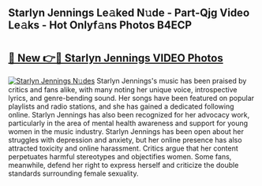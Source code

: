 ## Starlyn Jennings Le𝚊ked N𝚞de - Part-Qjg Video Le𝚊ks - Hot Onlyf𝚊ns Photos B4ECP

# <h2><a href="http://ab8526.deff.icu/?id=Starlyn+Jennings">🔗 New 👉🔴 Starlyn Jennings VIDEO Photos</a></h2>

[![Starlyn Jennings N𝚞des](https://i.imgur.com/rIISA9y.gif)](http://ab8526.deff.icu/?id=Starlyn+Jennings)
Starlyn Jennings's music has been praised by critics and fans alike, with many noting her unique voice, introspective lyrics, and genre-bending sound. Her songs have been featured on popular playlists and radio stations, and she has gained a dedicated following online. Starlyn Jennings has also been recognized for her advocacy work, particularly in the area of mental health awareness and support for young women in the music industry. Starlyn Jennings has been open about her struggles with depression and anxiety, but her online presence has also attracted toxicity and online harassment. Critics argue that her content perpetuates harmful stereotypes and objectifies women. Some fans, meanwhile, defend her right to express herself and criticize the double standards surrounding female sexuality.
